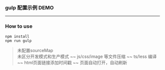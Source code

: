 ### gulp 配置示例 DEMO
***
### How to use
`npm install`  
`npm run gulp`

>未配置sourceMap  
>未区分开发模式和生产模式
~~ js/css/image 等文件压缩 
~~ ts/less 编译
~~ html页面链接添加时间戳
~~ 页面自动打开，自动刷新

